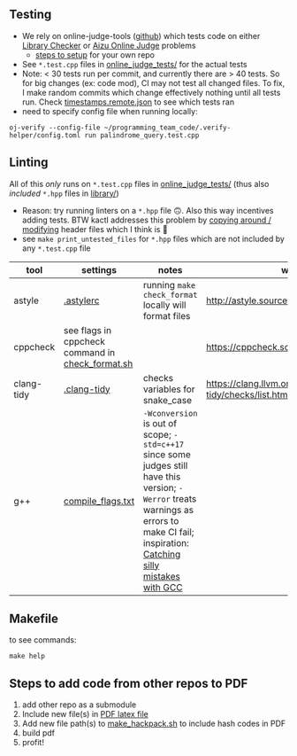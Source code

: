 ## Testing
- We rely on online-judge-tools ([github](https://github.com/online-judge-tools/verification-helper)) which tests code on either [Library Checker](https://judge.yosupo.jp/) or [Aizu Online Judge](https://onlinejudge.u-aizu.ac.jp/courses/list) problems
  - [steps to setup](https://online-judge-tools.github.io/verification-helper/installer.html) for your own repo
- See `*.test.cpp` files in [online_judge_tests/](https://github.com/lrvideckis/programming_team_code/tree/master/tests/online_judge_tests) for the actual tests
- Note: < 30 tests run per commit, and currently there are > 40 tests. So for big changes (ex: code mod), CI may not test all changed files. To fix, I make random commits which change effectively nothing until all tests run. Check [timestamps.remote.json](https://github.com/lrvideckis/programming_team_code/blob/master/.verify-helper/timestamps.remote.json) to see which tests ran
- need to specify config file when running locally:
```
oj-verify --config-file ~/programming_team_code/.verify-helper/config.toml run palindrome_query.test.cpp
```

## Linting


All of this *only* runs on `*.test.cpp` files in [online_judge_tests/](https://github.com/lrvideckis/programming_team_code/tree/master/tests/online_judge_tests) (thus also *included* `*.hpp` files in [library/](https://github.com/lrvideckis/programming_team_code/tree/master/library))
  - Reason: try running linters on a `*.hpp` file :upside_down_face:. Also this way incentives adding tests. BTW kactl addresses this problem by [copying around / modifying](https://github.com/kth-competitive-programming/kactl/blob/main/doc/scripts/test-compiles.sh)  header files which I think is :vomiting_face:
  - see `make print_untested_files` for `*.hpp` files which are not included by any `*.test.cpp` file


tool | settings | notes | wiki
--- | --- | --- | ---
astyle | [.astylerc](https://github.com/lrvideckis/programming_team_code/blob/master/tests/.astylerc) | running `make check_format` locally will format files | http://astyle.sourceforge.net/astyle.html
cppcheck | see flags in cppcheck command in [check_format.sh](https://github.com/lrvideckis/programming_team_code/blob/master/tests/scripts/check_format.sh) | | https://cppcheck.sourceforge.io/
clang-tidy | [.clang-tidy](https://github.com/lrvideckis/programming_team_code/blob/master/tests/.clang-tidy) | checks variables for snake_case | https://clang.llvm.org/extra/clang-tidy/checks/list.html
g++ | [compile_flags.txt](https://github.com/lrvideckis/programming_team_code/blob/master/tests/scripts/compile_flags.txt) | `-Wconversion` is out of scope; `-std=c++17` since some judges still have this version; `-Werror` treats warnings as errors to make CI fail; inspiration: [Catching silly mistakes with GCC](https://codeforces.com/blog/entry/15547) |

## Makefile
to see commands:
```
make help
```
## Steps to add code from other repos to PDF
1. add other repo as a submodule
2. Include new file(s) in [PDF latex file](https://github.com/lrvideckis/programming_team_code/blob/master/tests/scripts/hackpack.tex)
3. Add new file path(s) to [make_hackpack.sh](https://github.com/lrvideckis/programming_team_code/blob/master/tests/scripts/make_hackpack.sh) to include hash codes in PDF
4. build pdf
5. profit!
